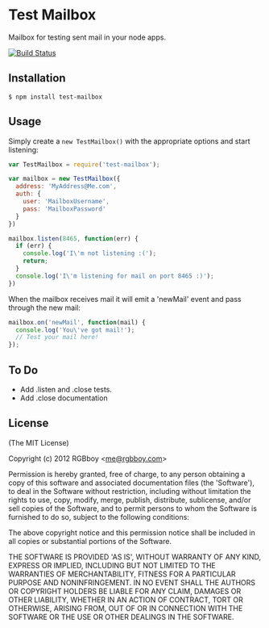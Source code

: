 # Test Mailbox

  Mailbox for testing sent mail in your node apps.

  [![Build Status](https://secure.travis-ci.org/RGBboy/test-mailbox.png)](http://travis-ci.org/RGBboy/test-mailbox)

## Installation

    $ npm install test-mailbox

## Usage

  Simply create a `new TestMailbox()` with the appropriate options and start listening:

```javascript
var TestMailbox = require('test-mailbox');

var mailbox = new TestMailbox({
  address: 'MyAddress@Me.com',
  auth: {
    user: 'MailboxUsername',
    pass: 'MailboxPassword'
  }
})

mailbox.listen(8465, function(err) {
  if (err) {
    console.log('I\'m not listening :(');
    return;
  }
  console.log('I\'m listening for mail on port 8465 :)');
})
```

When the mailbox receives mail it will emit a 'newMail' event and pass through the new mail:

```javascript
mailbox.on('newMail', function(mail) {
  console.log('You\'ve got mail!');
  // Test your mail here!
});
```

## To Do

  * Add .listen and .close tests.
  * Add .close documentation

## License 

(The MIT License)

Copyright (c) 2012 RGBboy &lt;me@rgbboy.com&gt;

Permission is hereby granted, free of charge, to any person obtaining
a copy of this software and associated documentation files (the
'Software'), to deal in the Software without restriction, including
without limitation the rights to use, copy, modify, merge, publish,
distribute, sublicense, and/or sell copies of the Software, and to
permit persons to whom the Software is furnished to do so, subject to
the following conditions:

The above copyright notice and this permission notice shall be
included in all copies or substantial portions of the Software.

THE SOFTWARE IS PROVIDED 'AS IS', WITHOUT WARRANTY OF ANY KIND,
EXPRESS OR IMPLIED, INCLUDING BUT NOT LIMITED TO THE WARRANTIES OF
MERCHANTABILITY, FITNESS FOR A PARTICULAR PURPOSE AND NONINFRINGEMENT.
IN NO EVENT SHALL THE AUTHORS OR COPYRIGHT HOLDERS BE LIABLE FOR ANY
CLAIM, DAMAGES OR OTHER LIABILITY, WHETHER IN AN ACTION OF CONTRACT,
TORT OR OTHERWISE, ARISING FROM, OUT OF OR IN CONNECTION WITH THE
SOFTWARE OR THE USE OR OTHER DEALINGS IN THE SOFTWARE.